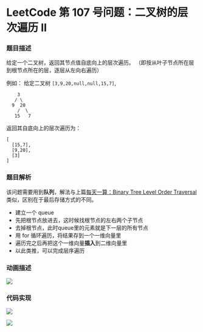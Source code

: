 # LeetCode 第 107 号问题：二叉树的层次遍历 II

### 题目描述

给定一个二叉树，返回其节点值自底向上的层次遍历。 （即按从叶子节点所在层到根节点所在的层，逐层从左向右遍历）

例如：
给定二叉树 `[3,9,20,null,null,15,7]`,

```
    3
   / \
  9  20
    /  \
   15   7
```

返回其自底向上的层次遍历为：

```
[
  [15,7],
  [9,20],
  [3]
]
```

### 题目解析

该问题需要用到**队列**，解法与上篇[每天一算：Binary Tree Level Order Traversal](https://xiaozhuanlan.com/topic/8579460312)类似，区别在于最后存储方式的不同。

- 建立一个 queue
- 先把根节点放进去，这时候找根节点的左右两个子节点
- 去掉根节点，此时queue里的元素就是下一层的所有节点
- 用 for 循环遍历，将结果存到一个一维向量里
- 遍历完之后再把这个一维向量**插入**到二维向量里
- 以此类推，可以完成层序遍历



### 动画描述

![](https://blog-1257126549.cos.ap-guangzhou.myqcloud.com/blog/varp8.gif)



### 代码实现

![](https://blog-1257126549.cos.ap-guangzhou.myqcloud.com/blog/9iccc.png)



![](../../Pictures/qrcode.jpg)
